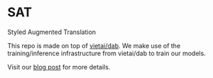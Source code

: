# SAT
Styled Augmented Translation

This repo is made on top of [vietai/dab](https://github.com/vietai/dab). We make use of the training/inference infrastructure from vietai/dab to train our models.

Visit our [blog post](https://ntkchinh.github.io/) for more details.

